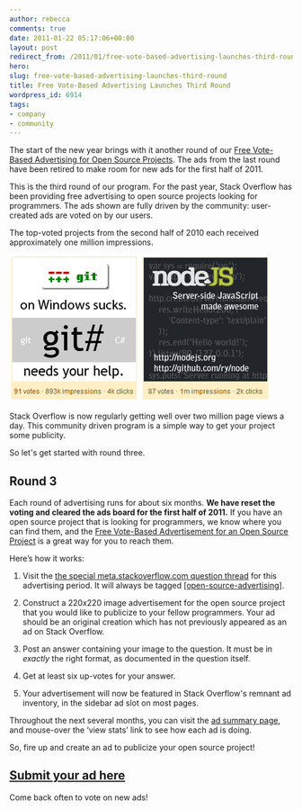 ```yaml
---
author: rebecca
comments: true
date: 2011-01-22 05:17:06+00:00
layout: post
redirect_from: /2011/01/free-vote-based-advertising-launches-third-round
hero: 
slug: free-vote-based-advertising-launches-third-round
title: Free Vote-Based Advertising Launches Third Round
wordpress_id: 6914
tags:
- company
- community
---
```


The start of the new year brings with it another round of our [Free Vote-Based Advertising for Open Source Projects](http://blog.stackoverflow.com/2009/12/free-vote-based-advertising-for-open-source-projects/).  The ads from the last round have been retired to make room for new ads for the first half of 2011.

This is the third round of our program.  For the past year, Stack Overflow has been providing free advertising to open source projects looking for programmers.  The ads shown are fully driven by the community:  user-created ads are voted on by our users.

The top-voted projects from the second half of 2010 each received approximately one million impressions.

![2H 2010 Top Ads](/images/wordpress/2h2010_ads.png)

Stack Overflow is now regularly getting well over two million page views a day.  This community driven program is a simple way to get your project some publicity.

So let's get started with round three.


## Round 3


Each round of advertising runs for about six months.  **We have reset the voting and cleared the ads board for the first half of 2011.** If you have an open source project that is looking for programmers, we know where you can find them, and the [Free Vote-Based Advertisement for an Open Source Project](http://blog.stackoverflow.com/2009/12/free-vote-based-advertising-for-open-source-projects/) is a great way for you to reach them.

Here’s how it works:



	
  1. Visit the [the special meta.stackoverflow.com question thread](http://meta.stackoverflow.com/questions/74983/open-source-advertising-sidebar-1h-2011) for this advertising period.  It will always be tagged [[open-source-advertising]](http://meta.stackoverflow.com/questions/tagged/open-source-advertising).

	
  2. Construct a 220x220 image advertisement for the open source project that you would like to publicize to your fellow programmers.  Your ad should be an original creation which has not previously appeared as an ad on Stack Overflow.

	
  3. Post an answer containing your image to the question.  It must be in _exactly_ the right format, as documented in the question itself.

	
  4. Get at least six up-votes for your answer.

	
  5. Your advertisement will now be featured in Stack Overflow's remnant ad inventory, in the sidebar ad slot on most pages.


Throughout the next several months, you can visit the [ad summary page](http://rads.stackoverflow.com/ossads/all), and mouse-over the ‘view stats’ link to see how each ad is doing.

So, fire up _<insert your preferred image manipulation program>_ and create an ad to publicize your open source project!


## [Submit your ad here](http://meta.stackoverflow.com/questions/74983/open-source-advertising-sidebar-1h-2011)


Come back often to vote on new ads!

